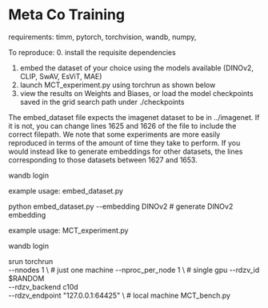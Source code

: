 # Meta Co Training

requirements: timm, pytorch, torchvision, wandb, numpy, 

To reproduce:
0. install the requisite dependencies
1. embed the dataset of your choice using the models available (DINOv2, CLIP, SwAV, EsViT, MAE)
2. launch MCT_experiment.py using torchrun as shown below
3. view the results on Weights and Biases, or load the model checkpoints saved in the grid search path under ./checkpoints

The embed_dataset file expects the imagenet dataset to be in ../imagenet.  If it is not, you can change lines 1625 and 1626 of the file to include the correct filepath.  We note that some experiments are more easily reproduced in terms of the amount of time they take to perform.  If you would instead like to generate embeddings for other datasets, the lines corresponding to those datasets between 1627 and 1653.

wandb login <your wandb key>

example usage: embed_dataset.py

python embed_dataset.py --embedding DINOv2 # generate DINOv2 embedding

example usage: MCT_experiment.py

wandb login <your wandb key>

srun torchrun \
--nnodes 1 \ # just one machine
--nproc_per_node 1 \ # single gpu
--rdzv_id $RANDOM \
--rdzv_backend c10d \
--rdzv_endpoint "127.0.0.1:64425" \ # local machine
MCT_bench.py